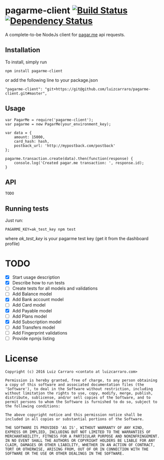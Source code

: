 # pagarme-client [![Build Status](https://travis-ci.org/luizcarraro/pagarme-client.svg?branch=master)](https://travis-ci.org/luizcarraro/pagarme-client) [![Dependency Status](https://gemnasium.com/badges/github.com/luizcarraro/pagarme-client.svg)](https://gemnasium.com/github.com/luizcarraro/pagarme-client)

A complete-to-be NodeJs client for [pagar.me](http://www.pagar.me) api requests.

## Installation

To install, simply run

	npm install pagarme-client

or add the following line to your package.json
	
	"pagarme-client": "git+https://git@github.com/luizcarraro/pagarme-client.git#master",

## Usage

	var PagarMe = require('pagarme-client'); 
	var pagarme = new PagarMe(your_environment_key);
	
	var data = {
		amount: 15000,
		card_hash: hash,
		postback_url: 'http://mypostback.com/postback'
	};
	
	pagarme.transaction.create(data).then(function(response) {
		console.log('Created pagar.me transaction: ', response.id);
	}

## API
	TODO

## Running tests
Just run:

	PAGARME_KEY=ak_test_key npm test

where *ak_test_key* is your pagarme test key (get it from the dashboard profile)

# TODO

- [X] Start usage description
- [X] Describe how to run tests
- [ ] Create tests for all models and validations
- [ ] Add Balance model
- [X] Add Bank account model
- [ ] Add Card model
- [X] Add Payable model
- [ ] Add Plans model
- [X] Add Subscription model
- [ ] Add Transfers model
- [ ] Add Fingerprint validations
- [ ] Provide npmjs listing

# License
	
	Copyright (c) 2016 Luiz Carraro <contato at luizcarraro.com>

	Permission is hereby granted, free of charge, to any person obtaining
	a copy of this software and associated documentation files (the
	'Software'), to deal in the Software without restriction, including
	without limitation the rights to use, copy, modify, merge, publish,
	distribute, sublicense, and/or sell copies of the Software, and to
	permit persons to whom the Software is furnished to do so, subject to
	the following conditions:

	The above copyright notice and this permission notice shall be
	included in all copies or substantial portions of the Software.

	THE SOFTWARE IS PROVIDED 'AS IS', WITHOUT WARRANTY OF ANY KIND,
	EXPRESS OR IMPLIED, INCLUDING BUT NOT LIMITED TO THE WARRANTIES OF
	MERCHANTABILITY, FITNESS FOR A PARTICULAR PURPOSE AND NONINFRINGEMENT.
	IN NO EVENT SHALL THE AUTHORS OR COPYRIGHT HOLDERS BE LIABLE FOR ANY
	CLAIM, DAMAGES OR OTHER LIABILITY, WHETHER IN AN ACTION OF CONTRACT,
	TORT OR OTHERWISE, ARISING FROM, OUT OF OR IN CONNECTION WITH THE
	SOFTWARE OR THE USE OR OTHER DEALINGS IN THE SOFTWARE.
